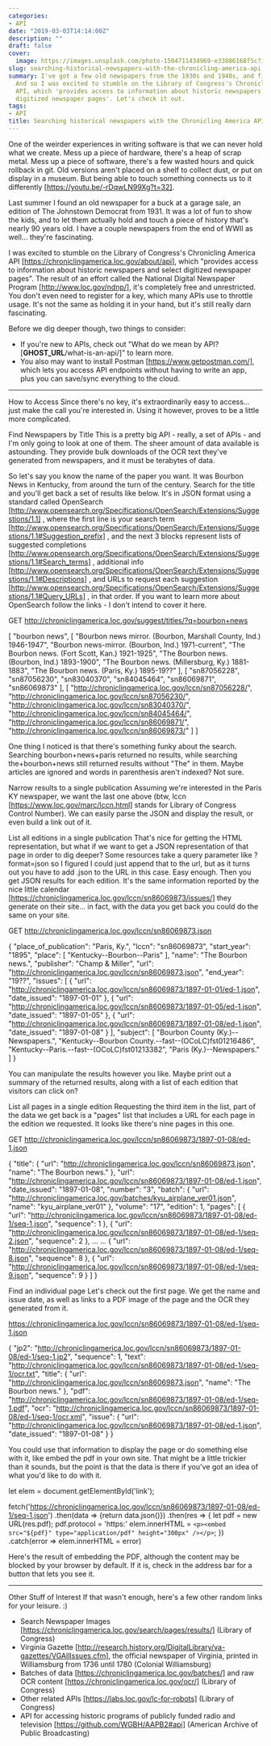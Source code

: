 ```yaml
---
categories:
- API
date: "2019-03-03T14:14:00Z"
description: ""
draft: false
cover:
  image: https://images.unsplash.com/photo-1504711434969-e33886168f5c?ixlib=rb-1.2.1&q=80&fm=jpg&crop=entropy&cs=tinysrgb&w=2000&fit=max&ixid=eyJhcHBfaWQiOjExNzczfQ
slug: searching-historical-newspapers-with-the-chronicling-america-api
summary: I've got a few old newspapers from the 1930s and 1940s, and find them fascinating.
  And so I was excited to stumble on the Library of Congress's Chronicling America
  API, which 'provides access to information about historic newspapers and select
  digitized newspaper pages'. Let's check it out.
tags:
- API
title: Searching historical newspapers with the Chronicling America API
---
```



One of the weirder experiences in writing software is that we can never hold
what we create. Mess up a piece of hardware, there's a heap of scrap metal. Mess
up a piece of software, there's a few wasted hours and quick rollback in git.
Old versions aren't placed on a shelf to collect dust, or put on display in a
museum. But being able to touch something connects us to it differently
[https://youtu.be/-rDqwLN99Xg?t=32].

Last summer I found an old newspaper for a buck at a garage sale, an edition of 
The Johnstown Democrat from 1931. It was a lot of fun to show the kids, and to
let them actually hold and touch a piece of history that's nearly 90 years old.
I have a couple newspapers from the end of WWII as well... they're fascinating.

I was excited to stumble on the Library of Congress's Chronicling America API
[https://chroniclingamerica.loc.gov/about/api], which "provides access to
information about historic newspapers and select digitized newspaper pages". The
result of an effort called the National Digital Newspaper Program
[http://www.loc.gov/ndnp/], it's completely free and unrestricted. You don't
even need to register for a key, which many APIs use to throttle usage. It's not
the same as holding it in your hand, but it's still really darn fascinating.

Before we dig deeper though, two things to consider:

 * If you're new to APIs, check out "What do we mean by API?
   [__GHOST_URL__/what-is-an-api/]" to learn more.
 * You also may want to install Postman [https://www.getpostman.com/], which
   lets you access API endpoints without having to write an app, plus you can
   save/sync everything to the cloud.


--------------------------------------------------------------------------------

How to Access
Since there's no key, it's extraordinarily easy to access... just make the call
you're interested in. Using it however, proves to be a little more complicated.

Find Newspapers by Title
This is a pretty big API - really, a set of APIs - and I'm only going to look at
one of them. The sheer amount of data available is astounding. They provide bulk
downloads of the OCR text they've generated from newspapers, and it must be
terabytes of data.

So let's say you know the name of the paper you want. It was Bourbon News in
Kentucky, from around the turn of the century. Search for the title and you'll
get back a set of results like below. It's in JSON format using a standard
called OpenSearch
[http://www.opensearch.org/Specifications/OpenSearch/Extensions/Suggestions/1.1]
, where the first line is your search term
[http://www.opensearch.org/Specifications/OpenSearch/Extensions/Suggestions/1.1#Suggestion_prefix]
, and the next 3 blocks represent lists of suggested completions
[http://www.opensearch.org/Specifications/OpenSearch/Extensions/Suggestions/1.1#Search_terms]
, additional info
[http://www.opensearch.org/Specifications/OpenSearch/Extensions/Suggestions/1.1#Descriptions]
, and URLs to request each suggestion
[http://www.opensearch.org/Specifications/OpenSearch/Extensions/Suggestions/1.1#Query_URLs]
, in that order. If you want to learn more about OpenSearch follow the links - I
don't intend to cover it here.

GET http://chroniclingamerica.loc.gov/suggest/titles/?q=bourbon+news


[
    "bourbon news",
    [
        "Bourbon news mirror. (Bourbon, Marshall County, Ind.) 1946-1947",
        "Bourbon news-mirror. (Bourbon, Ind.) 1971-current",
        "The Bourbon news. (Fort Scott, Kan.) 1921-1925",
        "The Bourbon news. (Bourbon, Ind.) 1893-1900",
        "The Bourbon news. (Millersburg, Ky.) 1881-1883",
        "The Bourbon news. (Paris, Ky.) 1895-19??"
    ],
    [
        "sn87056228",
        "sn87056230",
        "sn83040370",
        "sn84045464",
        "sn86069871",
        "sn86069873"
    ],
    [
        "http://chroniclingamerica.loc.gov/lccn/sn87056228/",
        "http://chroniclingamerica.loc.gov/lccn/sn87056230/",
        "http://chroniclingamerica.loc.gov/lccn/sn83040370/",
        "http://chroniclingamerica.loc.gov/lccn/sn84045464/",
        "http://chroniclingamerica.loc.gov/lccn/sn86069871/",
        "http://chroniclingamerica.loc.gov/lccn/sn86069873/"
    ]
]


One thing I noticed is that there's something funky about the search. Searching 
bourbon+news+paris returned no results, while searching the+bourbon+news still
returned results without "The" in them. Maybe articles are ignored and words in
parenthesis aren't indexed? Not sure.

Narrow results to a single publication
Assuming we're interested in the Paris KY newspaper, we want the last one above 
(btw, lccn [https://www.loc.gov/marc/lccn.html] stands for Library of Congress
Control Number). We can easily parse the JSON and display the result, or even
build a link out of it.

List all editions in a single publication
That's nice for getting the HTML representation, but what if we want to get a
JSON representation of that page in order to dig deeper? Some resources take a
query parameter like ?format=json so I figured I could just append that to the
url, but as it turns out you have to add .json to the URL in this case. Easy
enough. Then you get JSON results for each edition. It's the same information
reported by the nice little calendar
[https://chroniclingamerica.loc.gov/lccn/sn86069873/issues/] they generate on
their site... in fact, with the data you get back you could do the same on your
site.

GET http://chroniclingamerica.loc.gov/lccn/sn86069873.json


{
  "place_of_publication": "Paris, Ky.", 
  "lccn": "sn86069873", 
  "start_year": "1895", 
  "place": [
    "Kentucky--Bourbon--Paris"
  ], 
  "name": "The Bourbon news.", 
  "publisher": "Champ & Miller", 
  "url": "http://chroniclingamerica.loc.gov/lccn/sn86069873.json", 
  "end_year": "19??", 
  "issues": [
    {
      "url": "http://chroniclingamerica.loc.gov/lccn/sn86069873/1897-01-01/ed-1.json", 
      "date_issued": "1897-01-01"
    }, 
    {
      "url": "http://chroniclingamerica.loc.gov/lccn/sn86069873/1897-01-05/ed-1.json", 
      "date_issued": "1897-01-05"
    }, 
    {
      "url": "http://chroniclingamerica.loc.gov/lccn/sn86069873/1897-01-08/ed-1.json", 
      "date_issued": "1897-01-08"
    }
  ], 
  "subject": [
    "Bourbon County (Ky.)--Newspapers.", 
    "Kentucky--Bourbon County.--fast--(OCoLC)fst01216486", 
    "Kentucky--Paris.--fast--(OCoLC)fst01213382", 
    "Paris (Ky.)--Newspapers."
  ]
}


You can manipulate the results however you like. Maybe print out a summary of
the returned results, along with a list of each edition that visitors can click
on?

List all pages in a single edition
Requesting the third item in the list, part of the data we get back is a "pages"
list that includes a URL for each page in the edition we requested. It looks
like there's nine pages in this one.

GET http://chroniclingamerica.loc.gov/lccn/sn86069873/1897-01-08/ed-1.json


{
  "title": {
    "url": "http://chroniclingamerica.loc.gov/lccn/sn86069873.json", 
    "name": "The Bourbon news."
  }, 
  "url": "http://chroniclingamerica.loc.gov/lccn/sn86069873/1897-01-08/ed-1.json", 
  "date_issued": "1897-01-08", 
  "number": "3", 
  "batch": {
    "url": "http://chroniclingamerica.loc.gov/batches/kyu_airplane_ver01.json", 
    "name": "kyu_airplane_ver01"
  }, 
  "volume": "17", 
  "edition": 1, 
  "pages": [
    {
      "url": "http://chroniclingamerica.loc.gov/lccn/sn86069873/1897-01-08/ed-1/seq-1.json", 
      "sequence": 1
    }, 
    {
      "url": "http://chroniclingamerica.loc.gov/lccn/sn86069873/1897-01-08/ed-1/seq-2.json", 
      "sequence": 2
    }, 
    ...
    ...
    {
      "url": "http://chroniclingamerica.loc.gov/lccn/sn86069873/1897-01-08/ed-1/seq-8.json", 
      "sequence": 8
    }, 
    {
      "url": "http://chroniclingamerica.loc.gov/lccn/sn86069873/1897-01-08/ed-1/seq-9.json", 
      "sequence": 9
    }
  ]
}


Find an individual page
Let's check out the first page. We get the name and issue date, as well as links
to a PDF image of the page and the OCR they generated from it.

https://chroniclingamerica.loc.gov/lccn/sn86069873/1897-01-08/ed-1/seq-1.json


{
  "jp2": "http://chroniclingamerica.loc.gov/lccn/sn86069873/1897-01-08/ed-1/seq-1.jp2", 
  "sequence": 1, 
  "text": "http://chroniclingamerica.loc.gov/lccn/sn86069873/1897-01-08/ed-1/seq-1/ocr.txt", 
  "title": {
    "url": "http://chroniclingamerica.loc.gov/lccn/sn86069873.json", 
    "name": "The Bourbon news."
  }, 
  "pdf": "http://chroniclingamerica.loc.gov/lccn/sn86069873/1897-01-08/ed-1/seq-1.pdf", 
  "ocr": "http://chroniclingamerica.loc.gov/lccn/sn86069873/1897-01-08/ed-1/seq-1/ocr.xml", 
  "issue": {
    "url": "http://chroniclingamerica.loc.gov/lccn/sn86069873/1897-01-08/ed-1.json", 
    "date_issued": "1897-01-08"
  }
}


You could use that information to display the page or do something else with it,
like embed the pdf in your own site. That might be a little trickier than it
sounds, but the point is that the data is there if you've got an idea of what
you'd like to do with it.

let elem = document.getElementById('link');

fetch('https://chroniclingamerica.loc.gov/lccn/sn86069873/1897-01-08/ed-1/seq-1.json')
.then(data => {return data.json()})
.then(res => {
    let pdf = new URL(res.pdf);
    pdf.protocol = 'https:'
    elem.innerHTML = `<p><embed src="${pdf}" type="application/pdf" height="300px" /></p>`;
})
.catch(error => elem.innerHTML = error)


Here's the result of embedding the PDF, although the content may be blocked by
your browser by default. If it is, check in the address bar for a button that
lets you see it.




--------------------------------------------------------------------------------

Other Stuff of Interest
If that wasn't enough, here's a few other random links for your leisure. :)

 * Search Newspaper Images
   [https://chroniclingamerica.loc.gov/search/pages/results/] (Library of
   Congress)
 * Virginia Gazette
   [http://research.history.org/DigitalLibrary/va-gazettes/VGAllIssues.cfm], the
   official newspaper of Virginia, printed in Williamsburg from 1736 until 1780 
   (Colonial Williamsburg)
 * Batches of data [https://chroniclingamerica.loc.gov/batches/] and raw OCR
   content [https://chroniclingamerica.loc.gov/ocr/] (Library of Congress)
 * Other related APIs [https://labs.loc.gov/lc-for-robots] (Library of Congress)
 * API for accessing historic programs of publicly funded radio and television
   [https://github.com/WGBH/AAPB2#api] (American Archive of Public Broadcasting)
